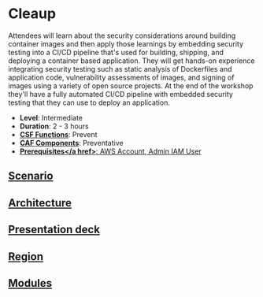 # Cleaup

Attendees will learn about the security considerations around building container images and then apply those learnings by embedding security testing into a CI/CD pipeline that's used for building, shipping, and deploying a container based application. They will get hands-on experience integrating security testing such as static analysis of Dockerfiles and application code, vulnerability assessments of images, and signing of images using a variety of open source projects. At the end of the workshop they'll have a fully automated CI/CD pipeline with embedded security testing that they can use to deploy an application.

* **Level**: Intermediate
* **Duration**: 2 - 3 hours
* **<a href="https://www.nist.gov/cyberframework/online-learning/components-framework" target="_blank">CSF Functions</a>**: Prevent
* **<a href="https://d0.awsstatic.com/whitepapers/AWS_CAF_Security_Perspective.pdf" target="_blank">CAF Components</a>**: Preventative
* **<a href="https://awssecworkshops.com/getting-started/" target="_blank">Prerequisites</a href>**: AWS Account, Admin IAM User

## Scenario



## Architecture





## Presentation deck


## Region


## Modules

